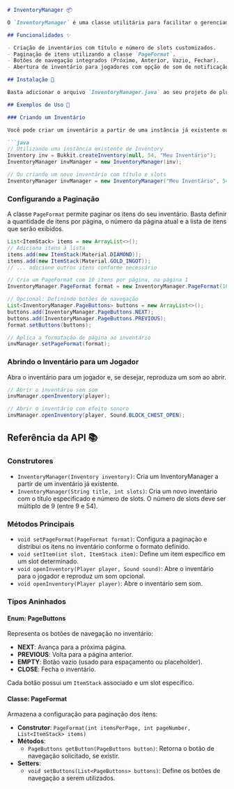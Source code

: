```markdown
# InventoryManager 📦

O `InventoryManager` é uma classe utilitária para facilitar o gerenciamento de inventários paginados em plugins Bukkit/Spigot para Minecraft. Com ela, você pode criar inventários personalizados, implementar paginação e adicionar botões de navegação de forma simples e intuitiva.

## Funcionalidades ✨

- Criação de inventários com título e número de slots customizados.
- Paginação de itens utilizando a classe `PageFormat`.
- Botões de navegação integrados (Próximo, Anterior, Vazio, Fechar).
- Abertura de inventário para jogadores com opção de som de notificação.

## Instalação 🔧

Basta adicionar o arquivo `InventoryManager.java` ao seu projeto de plugin ou compilá-lo como parte da sua biblioteca.

## Exemplos de Uso 📖

### Criando um Inventário

Você pode criar um inventário a partir de uma instância já existente ou instanciá-lo diretamente com um título e quantidade de slots.

```java
// Utilizando uma instância existente de Inventory
Inventory inv = Bukkit.createInventory(null, 54, "Meu Inventário");
InventoryManager invManager = new InventoryManager(inv);

// Ou criando um novo inventário com título e slots
InventoryManager invManager = new InventoryManager("Meu Inventário", 54);
```

### Configurando a Paginação

A classe `PageFormat` permite paginar os itens do seu inventário. Basta definir a quantidade de itens por página, o número da página atual e a lista de itens que serão exibidos.

```java
List<ItemStack> items = new ArrayList<>();
// Adiciona itens à lista
items.add(new ItemStack(Material.DIAMOND));
items.add(new ItemStack(Material.GOLD_INGOT));
// ... adicione outros itens conforme necessário

// Cria um PageFormat com 10 itens por página, na página 1
InventoryManager.PageFormat format = new InventoryManager.PageFormat(10, 1, items);

// Opcional: Definindo botões de navegação
List<InventoryManager.PageButtons> buttons = new ArrayList<>();
buttons.add(InventoryManager.PageButtons.NEXT);
buttons.add(InventoryManager.PageButtons.PREVIOUS);
format.setButtons(buttons);

// Aplica a formatação de página ao inventário
invManager.setPageFormat(format);
```

### Abrindo o Inventário para um Jogador

Abra o inventário para um jogador e, se desejar, reproduza um som ao abrir.

```java
// Abrir o inventário sem som
invManager.openInventory(player);

// Abrir o inventário com efeito sonoro
invManager.openInventory(player, Sound.BLOCK_CHEST_OPEN);
```

## Referência da API 📚

### Construtores

- `InventoryManager(Inventory inventory)`: Cria um InventoryManager a partir de um inventário já existente.
- `InventoryManager(String title, int slots)`: Cria um novo inventário com o título especificado e número de slots. O número de slots deve ser múltiplo de 9 (entre 9 e 54).

### Métodos Principais

- `void setPageFormat(PageFormat format)`: Configura a paginação e distribui os itens no inventário conforme o formato definido.
- `void setItem(int slot, ItemStack item)`: Define um item específico em um slot determinado.
- `void openInventory(Player player, Sound sound)`: Abre o inventário para o jogador e reproduz um som opcional.
- `void openInventory(Player player)`: Abre o inventário sem som.

### Tipos Aninhados

#### Enum: PageButtons

Representa os botões de navegação no inventário:

- **NEXT**: Avança para a próxima página.
- **PREVIOUS**: Volta para a página anterior.
- **EMPTY**: Botão vazio (usado para espaçamento ou placeholder).
- **CLOSE**: Fecha o inventário.

Cada botão possui um `ItemStack` associado e um slot específico.

#### Classe: PageFormat

Armazena a configuração para paginação dos itens:

- **Construtor**: `PageFormat(int itemsPerPage, int pageNumber, List<ItemStack> items)`
- **Métodos**:
  - `PageButtons getButton(PageButtons button)`: Retorna o botão de navegação solicitado, se existir.
- **Setters**:
  - `void setButtons(List<PageButtons> buttons)`: Define os botões de navegação a serem utilizados.
```
